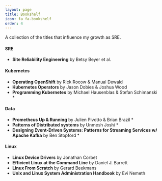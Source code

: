 ```yaml
---
layout: page
title: Bookshelf
icon: fa fa-bookshelf
order: 4
---
```


A collection of the titles that influence my growth as SRE.

#### SRE
* **Site Reliability Engineering** by Betsy Beyer et al.

#### Kubernetes
* **Operating OpenShift** by Rick Rocow & Manual Dewald
* **Kubernetes Operators** by Jason Dobies & Joshua Wood
* **Programming Kubernetes**  by Michael Hausenblas & Stefan Schimanski *

#### Data
* **Prometheus Up & Running** by Julien Pivotto & Brian Brazil *
* **Patterns of Distributed systems** by Unmesh Joshi *
* **Designing Event-Driven Systems: Patterns for Streaming Services w/ Apache Kafka** by Ben Stopford *

#### Linux
* **Linux Device Drivers** by Jonathan Corbet
* **Efficient Linux at the Command Line** by Daniel J. Barrett
* **Linux From Scratch** by Gerard Beekmans
* **Unix and Linux System Administration Handbook** by Evi Nemeth
